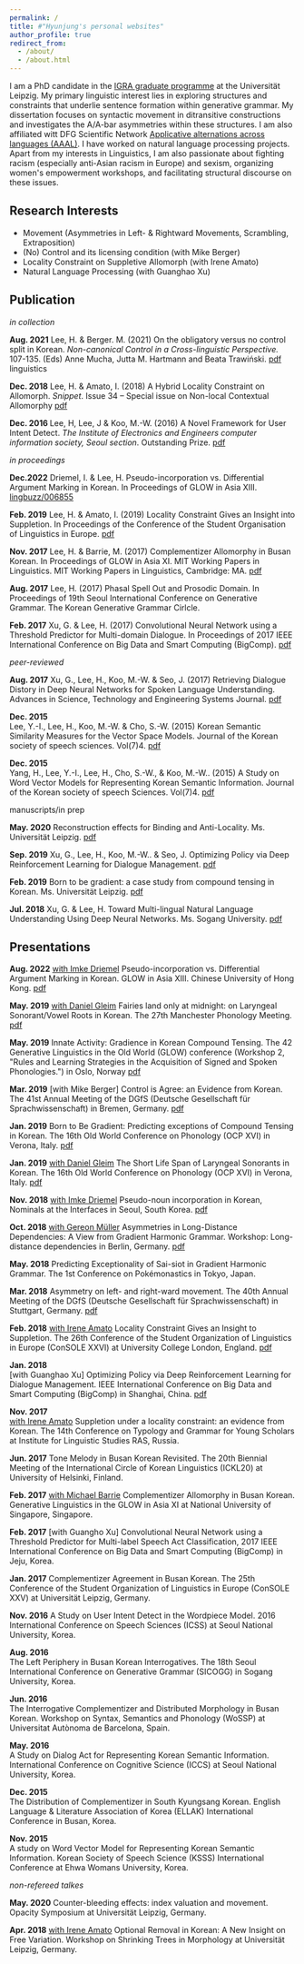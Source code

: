 ```yaml
---
permalink: /
title: #"Hyunjung's personal websites"
author_profile: true
redirect_from: 
  - /about/
  - /about.html
---
```




I am a PhD candidate in the [IGRA graduate programme](https://www.philol.uni-leipzig.de/graduiertenkolleg-interaktion-grammatischer-bausteine) at the Universität Leipzig. My primary linguistic interest lies in exploring structures and constraints that underlie sentence formation within generative grammar. My dissertation focuses on syntactic movement in ditransitive constructions and investigates the A/A-bar asymmetries within these structures.  I am also affiliated witt DFG Scientific Network [Applicative alternations across languages (AAAL)](https://aaal.uni-koeln.de/). I have worked on natural language processing projects. Apart from my interests in Linguistics, I am also passionate about fighting racism (especially anti-Asian racism in Europe) and sexism, organizing women's empowerment workshops, and facilitating structural discourse on these issues. 




Research Interests
------
* Movement (Asymmetries in Left- & Rightward Movements, Scrambling, Extraposition)
* (No) Control and its licensing condition (with Mike Berger)
* Locality Constraint on Suppletive Allomorph  (with Irene Amato)
* Natural Language Processing (with Guanghao Xu)


Publication
------

<em>in collection</em>

<strong>Aug. 2021</strong>
Lee, H. & Berger. M. (2021) On the obligatory versus no control split in Korean. <em>Non-canonical Control in a Cross-linguistic Perspective.</em> 107-135. (Eds) Anne Mucha, Jutta M. Hartmann and Beata Trawiński. [pdf](files/leeberger2021.pdf) <span class="pill pill-lg">linguistics</span> 

<strong>Dec. 2018</strong>
Lee, H. & Amato, I. (2018) A Hybrid Locality Constraint on Allomorph. <em>Snippet</em>. Issue 34 – Special issue on Non-local Contextual Allomorphy [pdf](files/leeamato2018snippets.pdf)

<strong>Dec. 2016 </strong>
Lee, H, Lee, J & Koo, M.-W. (2016) A Novel Framework for User Intent Detect. <em>The Institute of Electronics and Engineers computer information society, Seoul section</em>. Outstanding Prize. [pdf](files/Lee2016b.pdf)


<em>in proceedings</em>

<strong>Dec.2022</strong>
Driemel, I. & Lee, H. Pseudo-incorporation vs. Differential Argument Marking in Korean. In Proceedings of GLOW in Asia XIII.  [lingbuzz/006855](https://ling.auf.net/lingbuzz/006855)

<strong>Feb. 2019</strong>
Lee, H. & Amato, I.  (2019) Locality Constraint Gives an Insight into Suppletion. In Proceedings of the Conference of the Student Organisation of Linguistics in Europe. [pdf](files/leeamato2019console.pdf)

<strong>Nov. 2017</strong>
Lee, H. & Barrie, M. (2017) Complementizer Allomorphy in Busan Korean. In Proceedings of GLOW in Asia XI. MIT Working Papers in Linguistics. MIT Working Papers in Linguistics, Cambridge: MA. [pdf](files/BarrieLee2018glow.pdf)

<strong>Aug. 2017</strong>
Lee, H. (2017) Phasal Spell Out and Prosodic Domain. In Proceedings of 19th Seoul International Conference on Generative Grammar. The Korean Generative Grammar Cirlcle.

<strong>Feb. 2017</strong>
Xu, G. & Lee, H. (2017) Convolutional Neural Network using a Threshold Predictor for Multi-domain Dialogue. In Proceedings of 2017 IEEE International Conference on Big Data and Smart Computing (BigComp). [pdf](files/XuLeeKooSeo2017ieee.pdf)


<em>peer-reviewed</em>

<strong>Aug. 2017</strong>
Xu, G., Lee, H., Koo, M.-W. & Seo, J. (2017) Retrieving Dialogue Distory in Deep Neural Networks for Spoken Language Understanding. Advances in Science, Technology and Engineering Systems Journal. [pdf](files/XuLeeKooSeo2017.pdf)

<strong>Dec. 2015</strong>  
Lee, Y.-I., Lee, H., Koo, M.-W. & Cho, S.-W. (2015) Korean Semantic Similarity Measures for the Vector Space Models. Journal of the Korean society of speech sciences. Vol(7)4. [pdf](files/leeetal2015.pdf)

<strong>Dec. 2015</strong>  
Yang, H., Lee, Y.-I., Lee, H., Cho, S.-W., & Koo, M.-W.. (2015) A Study on Word Vector Models for Representing Korean Semantic Information. Journal of the Korean society of speech Sciences. Vol(7)4. [pdf](files/yangetal2015.pdf)


manuscripts/in prep

<strong>May. 2020</strong>
Reconstruction effects for Binding and Anti-Locality. Ms. Universität Leipzig. [pdf](files/lee2021m.pdf)

<strong>Sep. 2019</strong>
Xu, G., Lee, H., Koo, M.-W.. & Seo, J. Optimizing Policy via Deep Reinforcement Learning for Dialogue Management. [pdf](files/Xu-Lee-Seo2017.pdf)

<strong>Feb. 2019</strong>
Born to be gradient: a case study from compound tensing in Korean. Ms. Universität Leipzig. [pdf](files/lee2019m.pdf)

<strong>Jul. 2018</strong>
Xu, G. & Lee, H. Toward Multi-lingual Natural Language Understanding Using Deep Neural Networks. Ms. Sogang University. [pdf](files/xulee2018m.pdf)


Presentations
------


<strong>Aug. 2022</strong>
[with Imke Driemel](http://imke.driemel.net/doku.php/start) Pseudo-incorporation vs. Differential Argument Marking in Korean. GLOW in Asia XIII. Chinese University of Hong Kong. [pdf](files/driemellee2022glow.pdf)

<strong>May. 2019</strong>
[with Daniel Gleim](https://home.uni-leipzig.de/gleim/) Fairies land only at midnight: on Laryngeal Sonorant/Vowel Roots in Korean. The 27th Manchester Phonology Meeting. [pdf](files/gleimlee2019mfm.pdf)

<strong>May. 2019</strong>
Innate Activity: Gradience in Korean Compound Tensing. The 42 Generative Linguistics in the Old World (GLOW) conference (Workshop 2, "Rules and Learning Strategies in the Acquisition of Signed and Spoken Phonologies.") in Oslo, Norway [pdf](files/lee2019glow.pdf)

<strong>Mar. 2019</strong>
[with Mike Berger] Control is Agree: an Evidence from Korean. The 41st Annual Meeting of the DGfS (Deutsche Gesellschaft für Sprachwissenschaft) in Bremen, Germany. [pdf](files/leeberger2019.pdf)

<strong>Jan. 2019</strong>
Born to Be Gradient: Predicting exceptions of Compound Tensing in Korean. The 16th Old World Conference on Phonology (OCP XVI) in Verona, Italy. [pdf](files/lee2019ocp.pdf)

<strong>Jan. 2019</strong> 
[with Daniel Gleim](https://home.uni-leipzig.de/gleim/) The Short Life Span of Laryngeal Sonorants in Korean. The 16th Old World Conference on Phonology (OCP XVI) in Verona, Italy. [pdf](files/gleimlee2019.pdf)

<strong>​Nov. 2018</strong>
[with Imke Driemel](http://imke.driemel.net/doku.php/start) Pseudo-noun incorporation in Korean, Nominals at the Interfaces in Seoul, South Korea. [pdf]((files/driemellee2018.pdf))

<strong>Oct. 2018</strong>
[with Gereon Müller](https://home.uni-leipzig.de/muellerg/) Asymmetries in Long-Distance Dependencies: A View from Gradient Harmonic Grammar. Workshop: Long-distance dependencies in Berlin, Germany. [pdf](files/leemueller2018.pdf)

<strong>May. 2018</strong>
Predicting Exceptionality of Sai-siot in Gradient Harmonic Grammar. The 1st Conference on Pokémonastics in Tokyo,  Japan.

<strong>Mar. 2018</strong> 
Asymmetry on left- and right-ward movement. The 40th Annual Meeting of the DGfS (Deutsche Gesellschaft für Sprachwissenschaft) in Stuttgart, Germany. [pdf](files/lee2018.pdf)

<strong>Feb. 2018</strong>
[with Irene Amato](https://sites.google.com/view/ireneamato?pli=1) Locality Constraint Gives an Insight to Suppletion. The 26th Conference of the Student Organization of Linguistics in Europe (ConSOLE XXVI) at  University College London, England. [pdf](files/leeamato2018pdf.pdf)

<strong>Jan. 2018</strong>    
[with Guanghao Xu] Optimizing Policy via Deep Reinforcement Learning for Dialogue Management. IEEE International Conference on Big Data and Smart Computing (BigComp) in Shanghai, China. [pdf](files/xuetal2018.pdf)

<strong>Nov. 2017</strong>    
[with Irene Amato](https://sites.google.com/view/ireneamato?pli=1) Suppletion under a locality constraint: an evidence from Korean. The 14th Conference on Typology and Grammar for Young Scholars at Institute for Linguistic Studies RAS, Russia. 

<strong>Jun. 2017</strong>
Tone Melody in Busan Korean Revisited. The 20th Biennial Meeting of the International Circle of Korean Linguistics (ICKL20) at University of Helsinki, Finland.

<strong>Feb. 2017</strong>
[with Michael Barrie](http://mikebarrie.com/) Complementizer Allomorphy in Busan Korean. Generative Linguistics in the GLOW in Asia XI at National University of Singapore, Singapore. 

<strong>Feb. 2017</strong> 
[with Guangho Xu] Convolutional Neural Network using a Threshold Predictor for Multi-label Speech Act Classification, 2017 IEEE International Conference on Big Data and Smart Computing (BigComp) in Jeju, Korea. 

<strong>Jan. 2017</strong>
Complementizer Agreement in Busan Korean. The 25th Conference of the Student Organization of Linguistics in Europe (ConSOLE XXV) at Universität Leipzig, Germany.

<strong>Nov. 2016</strong>
A Study on User Intent Detect in the Wordpiece Model. 2016 International Conference on Speech Sciences (ICSS) at Seoul National University, Korea.

<strong>Aug. 2016</strong>    
The Left Periphery in Busan Korean Interrogatives. The 18th Seoul International Conference on Generative Grammar (SICOGG) in Sogang University, Korea. 

<strong>Jun. 2016</strong>   
The Interrogative Complementizer and Distributed Morphology in Busan Korean. Workshop on Syntax, Semantics and Phonology (WoSSP) at Universitat Autònoma de Barcelona, Spain.

<strong>May. 2016</strong>  
A Study on Dialog Act for Representing Korean Semantic Information. International Conference on Cognitive Science (ICCS) at Seoul National University, Korea. 

<strong>Dec. 2015</strong>   
The Distribution of Complementizer in South Kyungsang Korean. English Language & Literature Association of Korea (ELLAK) International Conference in Busan, Korea. 

<strong>Nov. 2015</strong>  
A study on Word Vector Model for Representing Korean Semantic Information. Korean Society of Speech Science (KSSS) International Conference at Ehwa Womans University, Korea.


<em>non-refereed talkes</em>

<strong>May. 2020</strong>
Counter-bleeding effects: index valuation and movement. Opacity Symposium at Universität Leipzig, Germany.

<strong>Apr. 2018</strong>
[with Irene Amato](https://sites.google.com/view/ireneamato?pli=1) Optional Removal in Korean: A New Insight on Free Variation. Workshop on Shrinking Trees in Morphology at Universität Leipzig, Germany.


